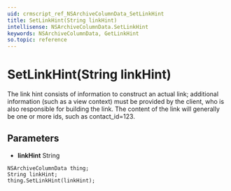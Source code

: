 ```yaml
---
uid: crmscript_ref_NSArchiveColumnData_SetLinkHint
title: SetLinkHint(String linkHint)
intellisense: NSArchiveColumnData.SetLinkHint
keywords: NSArchiveColumnData, GetLinkHint
so.topic: reference
---
```


# SetLinkHint(String linkHint)

The link hint consists of information to construct an actual link; additional information (such as a view context) must be provided by the client, who is also responsible for building the link. The content of the link will generally be one or more ids, such as contact_id=123.

## Parameters

* **linkHint** String

```crmscript
NSArchiveColumnData thing;
String linkHint;
thing.SetLinkHint(linkHint);
```

